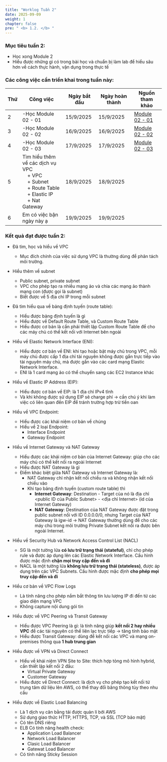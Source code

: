 ```yaml
---
title: "Worklog Tuần 2"
date: 2025-09-09
weight: 1
chapter: false
pre: " <b> 1.2. </b> "
---
```


### Mục tiêu tuần 2:

* Học xong Module 2
* Hiểu được những gì có trong bài học và chuẩn bị làm lab để hiểu sâu hơn về cách thực hành, vận dụng trong thực tế

### Các công việc cần triển khai trong tuần này:
| Thứ | Công việc                                                                                                                                   | Ngày bắt đầu | Ngày hoàn thành | Nguồn tham khảo                                                                                                |
| --- | ------------------------------------------------------------------------------------------------------------------------------------------- | ------------ | --------------- | -------------------------------------------------------------------------------------------------------------- |
| 2   | -Học Module 02 - 01                                                                                                                         | 15/9/2025    | 15/9/2025       | [Module 02 - 01](https://www.youtube.com/watch?v=O9Ac_vGHquM&list=PLahN4TLWtox2a3vElknwzU_urND8hLn1i&index=26) |
| 3   | -Học Module 02 - 02                                                                                                                         | 16/9/2025    | 16/9/2025       | [Module 02 - 02](https://www.youtube.com/watch?v=BPuD1l2hEQ4&list=PLahN4TLWtox2a3vElknwzU_urND8hLn1i&index=26) |
| 4   | -Học Module 02 - 03                                                                                                                         | 17/9/2025    | 17/9/2025       | [Module 02 - 03](https://www.youtube.com/watch?v=CXU8D3kyxIc&list=PLahN4TLWtox2a3vElknwzU_urND8hLn1i&index=27) |
| 5   | Tìm hiểu thêm về các dịch vụ VPC <br>&emsp;+ VPC <br>&emsp;+ Subnet <br>&emsp;+ Route Table <br>&emsp;+ Elastic IP <br> &emsp;+ Nat Gateway | 18/9/2025    | 18/9/2025       |                                                                                                                |
| 6   | Em có việc bận ngày này ạ                                                                                                                   | 19/9/2025    | 19/9/2025       |                                                                                                                |

### Kết quả đạt được tuần 2:

* Đã tìm, học và hiểu về VPC 
  * Mục đích chính của việc sử dụng VPC là thường dùng để phân tách môi trường.

* Hiểu thêm về subnet
  * Public subnet, private subnet
  * VPC cho phép tạo ra nhiều mạng ảo và chia các mạng ảo thành mạng con (được gọi là subnet)
  * Biết được về 5 địa chỉ IP trong mỗi subnet

* Đã tìm hiểu qua về bảng định tuyến (route table):
  * Hiểu được bảng định tuyến là gì
  * Hiểu được về Default Route Table, và Custom Route Table
  * Hiểu được cơ bản là cần phải thiết lập Custom Route Table để cho các máy chủ có thể kết nối với Internet bên ngoài

* Hiểu về Elastic Network Interface (ENI):
  * Hiểu được cơ bản về ENI: khi tạo hoặc bật máy chủ trong VPC, mỗi máy chủ được cấp 1 địa chỉ tài nguyên không được gắn trực tiếp vào tài nguyên máy chủ, mà được gắn vào các card mạng Elastic Network Interface.
  * ENI là 1 card mạng ảo có thể chuyển sang các EC2 Instance khác

* Hiểu về Elastic IP Address (EIP):
  * Hiểu được cơ bản về EIP: là 1 địa chỉ IPv4 tĩnh
  * Và khi không được sử dụng EIP sẽ charge phí -> cần chú ý khi làm việc có liên quan đến EIP để tránh trường hợp trừ tiền oan

* Hiểu về VPC Endpoint:
  * Hiểu được các khái niệm cơ bản về chúng
  * Hiểu về 2 loại Endpoint:
    * Interface Endpoint
    * Gateway Endpoint

* Hiểu về Internet Gateway và NAT Gateway
  * Hiểu được các khái niệm cơ bản của Internet Gateway: giúp cho các máy chủ có thể kết nối ra ngoài Internet
  * Hiểu được NAT Gateway là gì
  * Điểm khác biệt giữa NAT Gateway và Internet Gateway là:
    * NAT Gateway chỉ nhận kết nối chiều ra và không nhận kết nối chiều vào
    * Khi tạo bảng định tuyến (custom route table) thì 
      * **Internet Gateway**: Destination - Target của nó là địa chỉ <public ID của Public Subnet> - <địa chỉ Internet> (id của Internet Gateway)
      * **NAT Gateway**: Destination của NAT Gateway được đặt trong public subnet nối với ID 0.0.0.0/0, nhưng Target của NAT Gateway là igw-id -> NAT Gateway thường dùng để cho các máy chủ trong môi trường Private Subnet kết nối ra được bên ngoài Internet.

* Hiểu về Security Hub và Network Access Control List (NACL)
  * SG là một tường lửa **có lưu trữ trạng thái (stateful)**, chỉ cho phép rule và được áp dụng lên các Elastic Network Interface. Cấu hình được mặc định **chặn mọi truy cập đến và đi**
  * NACL là một tường lửa **không lưu trữ trạng thái (stateless)**, được áp dụng trên các VPC Subnets. Cấu hình được mặc định **cho phép mọi truy cập đến và đi**

* Hiểu cơ bản về VPC Flow Logs
  * Là tính năng cho phép nắm bắt thông tin lưu lượng IP đi đến từ các giao diện mạng VPC
  * Không capture nội dung gói tin

* Hiểu được về VPC Peering và Transit Gateway
  * Hiểu được VPC Peering là gì: là tính năng giúp **kết nối 2 hay nhiều VPC** để các tài nguyên có thể liên lạc trực tiếp -> tăng tính bảo mật
  * Hiểu được Transit Gateway: dùng để kết nối các VPC và mạng on-premises thông qua **1 hub trung gian**

* Hiểu được về VPN và Direct Connect
  * Hiểu về khái niệm VPN Site to Site: thích hợp tỏng mô hình hybrid, cần thiết lập kết nối 2 đầu:
    * Virtual Private Gateway
    * Customer Gateway
  * Hiểu được về Direct Connect: là dịch vụ cho phép tạo kết nối từ trung tâm dữ liệu lên AWS, có thể thay đổi băng thông tùy theo nhu cầu

* Hiểu được về Elastic Load Balancing
  * Là 1 dịch vụ cân bằng tải được quản lí bởi AWS
  * Sử dụng giao thức HTTP, HTTPS, TCP, và SSL (TCP bảo mật)
  * Có tên DNS riêng
  * ELB Có tính năng health check:
    * Application Load Balancer
    * Network Load Balancer
    * Clasic Load Balancer
    * Gatewat Load Balancer
  * Có tính năng Sticky Session


